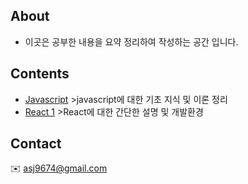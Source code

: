 
## About 
 * 이곳은 공부한 내용을 요약 정리하여 작성하는 공간 입니다.

## Contents 
* [Javascript](./javascript.md)  >javascript에 대한 기초 지식 및 이론 정리 
* [React 1](./react.md)    >React에 대한 간단한 설명 및 개발환경 

## Contact 
:envelope: asj9674@gmail.com
